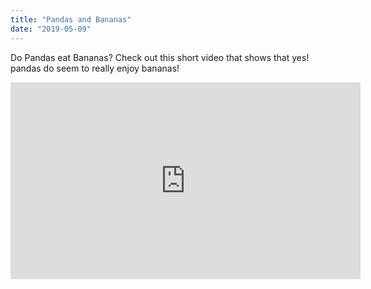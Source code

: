 ```yaml
---
title: "Pandas and Bananas"
date: "2019-05-09"
---
```


Do Pandas eat Bananas? Check out this short video that shows that yes! pandas do seem to really enjoy bananas!

<iframe width="560" height="315" src="https://www.youtube.com/embed/4SZl1r2O_bY" frameborder="0" allowfullscreen></iframe>
